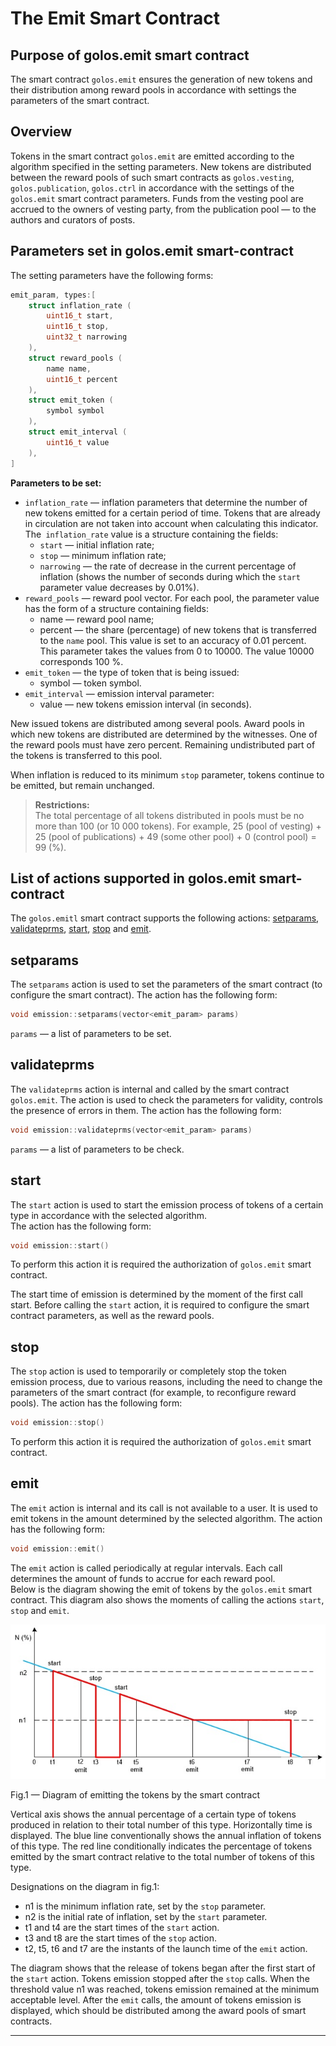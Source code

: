 # The Emit Smart Contract

## Purpose of golos.emit smart contract
The smart contract `golos.emit` ensures the generation of new tokens and their distribution among reward pools in accordance with settings the parameters of the smart contract.  

## Overview
Tokens in the smart contract `golos.emit` are emitted according to the algorithm specified in the setting parameters. New tokens are distributed between the reward pools of such smart contracts as `golos.vesting`, `golos.publication`, `golos.ctrl` in accordance with the settings of the `golos.emit` smart contract parameters. Funds from the vesting pool are accrued to the owners of vesting party, from the publication pool — to the authors and curators of posts.  

## Parameters set in golos.emit smart-contract
The setting parameters have the following forms:  
```cpp
emit_param, types:[
    struct inflation_rate (
        uint16_t start,
        uint16_t stop,
        uint32_t narrowing
    ),
    struct reward_pools (
        name name,
        uint16_t percent
    ),
    struct emit_token (
        symbol symbol
    ),
    struct emit_interval (
        uint16_t value
    ),
]
```
**Parameters to be set:**  
  * `inflation_rate` — inflation parameters that determine the number of new tokens emitted for a certain period of time. Tokens that are already in circulation are not taken into account when calculating this indicator. The` inflation_rate` value is a structure containing the fields:
    * `start` — initial inflation rate;
    * `stop` — minimum inflation rate;
    * `narrowing` — the rate of decrease in the current percentage of inflation (shows the number of seconds during which the `start` parameter value decreases by 0.01%).
  * `reward_pools` — reward pool vector. For each pool, the parameter value has the form of a structure containing fields:
    * name — reward pool name;
    * percent —  the share (percentage) of new tokens that is transferred to the `name` pool. This value is set to an accuracy of 0.01 percent. This parameter takes the values from 0 to 10000. The value 10000 corresponds 100 %.
  * `emit_token` — the type of token that is being issued:
    * symbol — token symbol.
  * `emit_interval` — emission interval parameter:
    * value — new tokens emission interval (in seconds).  

New issued tokens are distributed among several pools. Award pools in which new tokens are distributed are determined by the witnesses. One of the reward pools must have zero percent. Remaining undistributed part of the tokens is transferred to this pool.  
 
When inflation is reduced to its minimum `stop` parameter, tokens continue to be emitted, but remain unchanged.  
 
> **Restrictions:**  
> The total percentage of all tokens distributed in pools must be no more than 100 (or 10 000 tokens). For example, 25 (pool of vesting) + 25 (pool of publications) + 49 (some other pool) + 0 (control pool) = 99 (%).  

## List of actions supported in golos.emit smart-contract
The `golos.emitl` smart contract supports the following actions: [setparams](#setparams), [validateprms](#validateprms), [start](#start), [stop](#stop) and [emit](#emit).  

## setparams
The `setparams` action is used to set the parameters of the smart contract (to configure the smart contract). The action has the following form:
```cpp
void emission::setparams(vector<emit_param> params)
```
`params` — a list of parameters to be set.  

## validateprms
The `validateprms` action is internal and called by the smart contract `golos.emit`. The action is used to check the parameters for validity, controls the presence of errors in them. The action has the following form:
```cpp
void emission::validateprms(vector<emit_param> params)
```
`params` — a list of parameters to be check.  

## start
The `start` action is used to start the emission process of tokens of a certain type in accordance with the selected algorithm.  
The action has the following form:
```cpp
void emission::start()
```
To perform this action it is required the authorization of `golos.emit` smart contract.  

The start time of emission is determined by the moment of the first call start. Before calling the `start` action, it is required to configure the smart contract parameters, as well as the reward pools.  
 
## stop
The `stop` action is used to temporarily or completely stop the token emission process, due to various reasons, including the need to change the parameters of the smart contract (for example, to reconfigure reward pools). The action has the following form:
```cpp
void emission::stop()
```
To perform this action it is required the authorization of `golos.emit` smart contract.  

## emit
The `emit` action is internal and its call is not available to a user. It is used to emit tokens in the amount determined by the selected algorithm. The action has the following form:
```cpp
void emission::emit()
```
The `emit` action is called periodically at regular intervals. Each call determines the amount of funds to accrue for each reward pool.  
Below is the diagram showing the emit of tokens by the `golos.emit` smart contract. This diagram also shows the moments of calling the actions `start`,` stop` and `emit`.  
 
![Emitting tokens](./images/emit_contract.jpg)  

Fig.1 — Diagram of emitting the tokens by the smart contract  
 
Vertical axis shows the annual percentage of a certain type of tokens produced in relation to their total number of this type. Horizontally time is displayed. The blue line conventionally shows the annual inflation of tokens of this type. The red line conditionally indicates the percentage of tokens emitted by the smart contract relative to the total number of tokens of this type.  
 
Designations on the diagram in fig.1:
  * n1 is the minimum inflation rate, set by the `stop` parameter.
  * n2 is the initial rate of inflation, set by the `start` parameter.
  * t1 and t4 are the start times of the `start` action.
  * t3 and t8 are the start times of the `stop` action.
  * t2, t5, t6 and t7 are the instants of the launch time of the `emit` action.  
  
The diagram shows that the release of tokens began after the first start of the `start` action. Tokens emission stopped after the `stop` calls. When the threshold value n1 was reached, tokens emission remained at the minimum acceptable level. After the `emit` calls, the amount of tokens emission is displayed, which should be distributed among the award pools of smart contracts.  
**** 
